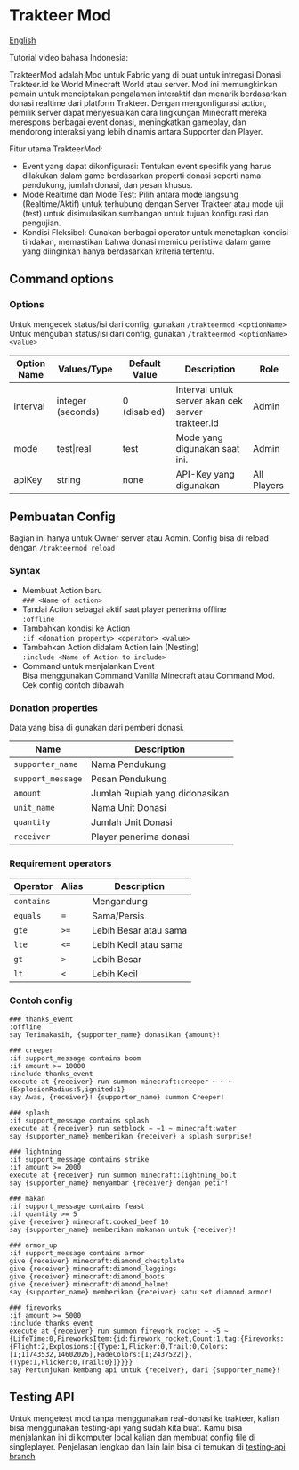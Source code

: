 # Trakteer Mod

[English](https://github.com/arnokeesman/Trakteer-Actions/blob/main/README.md)

Tutorial video bahasa Indonesia: 

TrakteerMod adalah Mod untuk Fabric yang di buat untuk intregasi Donasi Trakteer.id ke World Minecraft World atau server. Mod ini memungkinkan pemain untuk menciptakan pengalaman interaktif dan menarik berdasarkan donasi realtime dari platform Trakteer. Dengan mengonfigurasi action, pemilik server dapat menyesuaikan cara lingkungan Minecraft mereka merespons berbagai event donasi, meningkatkan gameplay, dan mendorong interaksi yang lebih dinamis antara Supporter dan Player.

Fitur utama TrakteerMod:

- Event yang dapat dikonfigurasi: Tentukan event spesifik yang harus dilakukan dalam game berdasarkan properti donasi seperti nama pendukung, jumlah donasi, dan pesan khusus.
- Mode Realtime dan Mode Test: Pilih antara mode langsung (Realtime/Aktif) untuk terhubung dengan Server Trakteer atau mode uji (test) untuk disimulasikan sumbangan untuk tujuan konfigurasi dan pengujian.
- Kondisi Fleksibel: Gunakan berbagai operator untuk menetapkan kondisi tindakan, memastikan bahwa donasi memicu peristiwa dalam game yang diinginkan hanya berdasarkan kriteria tertentu.

## Command options

### Options

Untuk mengecek status/isi dari config, gunakan `/trakteermod <optionName>`  
Untuk mengubah status/isi dari config, gunakan `/trakteermod <optionName> <value>`

| Option Name | Values/Type       | Default Value | Description                        | Role     |
|-------------|-------------------|---------------|------------------------------------|----------|
| interval    | integer (seconds) | 0 (disabled)  | Interval untuk server akan cek server trakteer.id    | Admin    |
| mode        | test\|real        | test          | Mode yang digunakan saat ini.  | Admin    |
| apiKey      | string            | none          | API-Key yang digunakan | All Players |

## Pembuatan Config

Bagian ini hanya untuk Owner server atau Admin. Config bisa di reload dengan `/trakteermod reload`

### Syntax

- Membuat Action baru  
  `### <Name of action>`
- Tandai Action sebagai aktif saat player penerima offline  
  `:offline`
- Tambahkan kondisi ke Action  
  `:if <donation property> <operator> <value>`
- Tambahkan Action didalam Action lain (Nesting)  
  `:include <Name of Action to include>`
- Command untuk menjalankan Event  
  Bisa menggunakan Command Vanilla Minecraft atau Command Mod.  
  Cek config contoh dibawah

### Donation properties
Data yang bisa di gunakan dari pemberi donasi.

| Name              | Description               |
|-------------------|---------------------------|
| `supporter_name`  | Nama Pendukung     |
| `support_message` | Pesan Pendukung   |
| `amount`          | Jumlah Rupiah yang didonasikan            |
| `unit_name`       | Nama Unit Donasi     |
| `quantity`        | Jumlah Unit Donasi   |
| `receiver`        | Player penerima donasi |

### Requirement operators

| Operator   | Alias | Description                                                      |
|------------|-------|------------------------------------------------------------------|
| `contains` |       | Mengandung                |
| `equals`   | `=`   | Sama/Persis           |
| `gte`      | `>=`  | Lebih Besar atau sama |
| `lte`      | `<=`  | Lebih Kecil atau sama    |
| `gt`       | `>`   | Lebih Besar            |
| `lt`       | `<`   | Lebih Kecil               |

### Contoh config

```
### thanks_event
:offline
say Terimakasih, {supporter_name} donasikan {amount}!

### creeper
:if support_message contains boom
:if amount >= 10000
:include thanks_event
execute at {receiver} run summon minecraft:creeper ~ ~ ~ {ExplosionRadius:5,ignited:1}
say Awas, {receiver}! {supporter_name} summon Creeper!

### splash
:if support_message contains splash
execute at {receiver} run setblock ~ ~1 ~ minecraft:water
say {supporter_name} memberikan {receiver} a splash surprise!

### lightning
:if support_message contains strike
:if amount >= 2000
execute at {receiver} run summon minecraft:lightning_bolt
say {supporter_name} menyambar {receiver} dengan petir!

### makan
:if support_message contains feast
:if quantity >= 5
give {receiver} minecraft:cooked_beef 10
say {supporter_name} memberikan makanan untuk {receiver}!

### armor_up
:if support_message contains armor
give {receiver} minecraft:diamond_chestplate
give {receiver} minecraft:diamond_leggings
give {receiver} minecraft:diamond_boots
give {receiver} minecraft:diamond_helmet
say {supporter_name} memberikan {receiver} satu set diamond armor!

### fireworks
:if amount >= 5000
:include thanks_event
execute at {receiver} run summon firework_rocket ~ ~5 ~ {LifeTime:0,FireworksItem:{id:firework_rocket,Count:1,tag:{Fireworks:{Flight:2,Explosions:[{Type:1,Flicker:0,Trail:0,Colors:[I;11743532,14602026],FadeColors:[I;2437522]},{Type:1,Flicker:0,Trail:0}]}}}}
say Pertunjukan kembang api untuk {receiver}, dari {supporter_name}!

```

## Testing API

Untuk mengetest mod tanpa menggunakan real-donasi ke trakteer, kalian bisa menggunakan testing-api yang sudah kita buat. Kamu bisa menjalankan ini di komputer local kalian dan membuat config file di singleplayer. Penjelasan lengkap dan lain lain bisa di temukan di [testing-api branch](https://github.com/arnokeesman/Trakteer-Actions/tree/testing-api)



